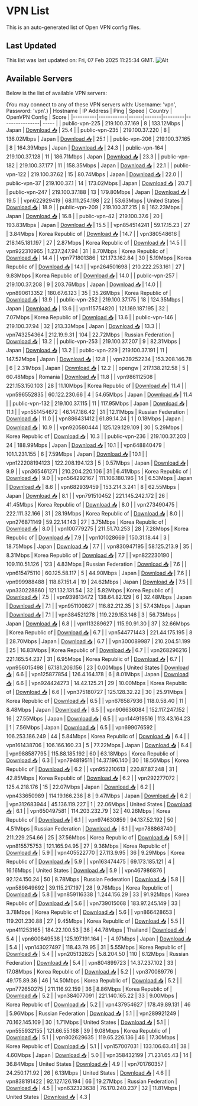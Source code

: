 # VPN List

This is an auto-generated list of Open VPN config files.

## Last Updated

This list was last updated on: Fri, 07 Feb 2025 11:25:34 GMT.
![Alt](https://repobeats.axiom.co/api/embed/186b98318ef1479477931607c1ad7d823f12451f.svg "Repobeats analytics image")

## Available Servers

Below is the list of available VPN servers:

(You may connect to any of these VPN servers with: Username: 'vpn', Password: 'vpn'.)
| Hostname | IP Address | Ping | Speed | Country | OpenVPN Config | Score |
|----------|------------|------|-------|---------|----------------| ----- |
| public-vpn-225 | 219.100.37.169 | 8 | 133.12Mbps | Japan | [Download 📥](./configs/server_0_JP.ovpn) | 25.4 |
| public-vpn-235 | 219.100.37.220 | 8 | 136.02Mbps | Japan | [Download 📥](./configs/server_1_JP.ovpn) | 25.1 |
| public-vpn-206 | 219.100.37.165 | 8 | 164.39Mbps | Japan | [Download 📥](./configs/server_2_JP.ovpn) | 24.3 |
| public-vpn-164 | 219.100.37.128 | 11 | 186.71Mbps | Japan | [Download 📥](./configs/server_3_JP.ovpn) | 23.3 |
| public-vpn-182 | 219.100.37.177 | 11 | 158.35Mbps | Japan | [Download 📥](./configs/server_4_JP.ovpn) | 22.1 |
| public-vpn-122 | 219.100.37.62 | 15 | 80.74Mbps | Japan | [Download 📥](./configs/server_5_JP.ovpn) | 22.0 |
| public-vpn-37 | 219.100.37.1 | 14 | 173.02Mbps | Japan | [Download 📥](./configs/server_6_JP.ovpn) | 20.7 |
| public-vpn-247 | 219.100.37.188 | 13 | 179.80Mbps | Japan | [Download 📥](./configs/server_7_JP.ovpn) | 19.5 |
| vpn622929419 | 68.111.254.198 | 22 | 53.63Mbps | United States | [Download 📥](./configs/server_8_US.ovpn) | 18.9 |
| public-vpn-209 | 219.100.37.215 | 8 | 162.23Mbps | Japan | [Download 📥](./configs/server_9_JP.ovpn) | 16.8 |
| public-vpn-42 | 219.100.37.6 | 20 | 193.83Mbps | Japan | [Download 📥](./configs/server_10_JP.ovpn) | 15.5 |
| vpn854514241 | 59.17.15.23 | 27 | 3.84Mbps | Korea Republic of | [Download 📥](./configs/server_11_KR.ovpn) | 14.7 |
| vpn380548616 | 218.145.181.197 | 27 | 2.87Mbps | Korea Republic of | [Download 📥](./configs/server_12_KR.ovpn) | 14.5 |
| vpn922310965 | 1.237.247.94 | 31 | 8.70Mbps | Korea Republic of | [Download 📥](./configs/server_13_KR.ovpn) | 14.4 |
| vpn771801386 | 121.173.162.84 | 30 | 5.19Mbps | Korea Republic of | [Download 📥](./configs/server_14_KR.ovpn) | 14.1 |
| vpn264501698 | 210.222.253.161 | 27 | 9.83Mbps | Korea Republic of | [Download 📥](./configs/server_15_KR.ovpn) | 14.0 |
| public-vpn-257 | 219.100.37.208 | 9 | 203.76Mbps | Japan | [Download 📥](./configs/server_16_JP.ovpn) | 14.0 |
| vpn890613352 | 180.67.6.123 | 35 | 35.26Mbps | Korea Republic of | [Download 📥](./configs/server_17_KR.ovpn) | 13.9 |
| public-vpn-252 | 219.100.37.175 | 18 | 124.35Mbps | Japan | [Download 📥](./configs/server_18_JP.ovpn) | 13.6 |
| vpn115754820 | 121.169.187.195 | 32 | 7.07Mbps | Korea Republic of | [Download 📥](./configs/server_19_KR.ovpn) | 13.6 |
| public-vpn-146 | 219.100.37.94 | 32 | 213.33Mbps | Japan | [Download 📥](./configs/server_20_JP.ovpn) | 13.3 |
| vpn743254364 | 212.19.9.31 | 104 | 22.72Mbps | Russian Federation | [Download 📥](./configs/server_21_RU.ovpn) | 13.2 |
| public-vpn-253 | 219.100.37.207 | 9 | 82.31Mbps | Japan | [Download 📥](./configs/server_22_JP.ovpn) | 13.2 |
| public-vpn-229 | 219.100.37.191 | 11 | 147.52Mbps | Japan | [Download 📥](./configs/server_23_JP.ovpn) | 12.8 |
| vpn239252234 | 153.208.146.78 | 6 | 2.31Mbps | Japan | [Download 📥](./configs/server_24_JP.ovpn) | 12.2 |
| opengw | 217.138.212.58 | 5 | 60.48Mbps | Romania | [Download 📥](./configs/server_25_RO.ovpn) | 11.8 |
| vpn986112508 | 221.153.150.103 | 28 | 11.10Mbps | Korea Republic of | [Download 📥](./configs/server_26_KR.ovpn) | 11.4 |
| vpn596552835 | 60.122.230.66 | 4 | 54.65Mbps | Japan | [Download 📥](./configs/server_27_JP.ovpn) | 11.4 |
| public-vpn-132 | 219.100.37.115 | 11 | 117.95Mbps | Japan | [Download 📥](./configs/server_28_JP.ovpn) | 11.1 |
| vpn551454672 | 46.147.186.42 | 31 | 12.11Mbps | Russian Federation | [Download 📥](./configs/server_29_RU.ovpn) | 11.0 |
| vpn886431412 | 61.89.14.24 | 1 | 0.18Mbps | Japan | [Download 📥](./configs/server_30_JP.ovpn) | 10.9 |
| vpn920580444 | 125.129.129.109 | 30 | 5.29Mbps | Korea Republic of | [Download 📥](./configs/server_31_KR.ovpn) | 10.3 |
| public-vpn-236 | 219.100.37.203 | 24 | 188.99Mbps | Japan | [Download 📥](./configs/server_32_JP.ovpn) | 10.1 |
| vpn648840479 | 101.1.231.155 | 6 | 7.59Mbps | Japan | [Download 📥](./configs/server_33_JP.ovpn) | 10.1 |
| vpn122208194123 | 122.208.194.123 | 5 | 0.57Mbps | Japan | [Download 📥](./configs/server_34_JP.ovpn) | 9.9 |
| vpn365461271 | 210.204.220.106 | 31 | 6.41Mbps | Korea Republic of | [Download 📥](./configs/server_35_KR.ovpn) | 9.0 |
| vpn564292167 | 111.106.180.196 | 14 | 6.53Mbps | Japan | [Download 📥](./configs/server_36_JP.ovpn) | 8.6 |
| vpn682939459 | 153.214.3.241 | 8 | 62.55Mbps | Japan | [Download 📥](./configs/server_37_JP.ovpn) | 8.1 |
| vpn791510452 | 221.145.242.172 | 26 | 41.45Mbps | Korea Republic of | [Download 📥](./configs/server_38_KR.ovpn) | 8.0 |
| vpn273490475 | 222.111.32.166 | 31 | 28.19Mbps | Korea Republic of | [Download 📥](./configs/server_39_KR.ovpn) | 8.0 |
| vpn276871149 | 59.22.14.143 | 27 | 3.75Mbps | Korea Republic of | [Download 📥](./configs/server_40_KR.ovpn) | 8.0 |
| vpn100779275 | 211.51.70.253 | 28 | 7.28Mbps | Korea Republic of | [Download 📥](./configs/server_41_KR.ovpn) | 7.9 |
| vpn101028669 | 150.31.18.44 | 3 | 18.75Mbps | Japan | [Download 📥](./configs/server_42_JP.ovpn) | 7.7 |
| vpn830947195 | 58.125.213.9 | 35 | 8.31Mbps | Korea Republic of | [Download 📥](./configs/server_43_KR.ovpn) | 7.7 |
| vpn822230190 | 109.110.51.126 | 123 | 4.83Mbps | Russian Federation | [Download 📥](./configs/server_44_RU.ovpn) | 7.6 |
| vpn615475110 | 60.125.58.117 | 5 | 44.90Mbps | Japan | [Download 📥](./configs/server_45_JP.ovpn) | 7.6 |
| vpn999988488 | 118.87.151.4 | 19 | 24.62Mbps | Japan | [Download 📥](./configs/server_46_JP.ovpn) | 7.5 |
| vpn330228860 | 121.132.131.54 | 32 | 5.82Mbps | Korea Republic of | [Download 📥](./configs/server_47_KR.ovpn) | 7.5 |
| vpn939813472 | 138.64.82.129 | 6 | 32.48Mbps | Japan | [Download 📥](./configs/server_48_JP.ovpn) | 7.1 |
| vpn951100827 | 116.82.212.35 | 3 | 57.43Mbps | Japan | [Download 📥](./configs/server_49_JP.ovpn) | 7.1 |
| vpn384521278 | 119.229.153.146 | 3 | 56.73Mbps | Japan | [Download 📥](./configs/server_50_JP.ovpn) | 6.8 |
| vpn113289627 | 115.90.91.30 | 37 | 32.66Mbps | Korea Republic of | [Download 📥](./configs/server_51_KR.ovpn) | 6.7 |
| vpn544771443 | 221.44.175.195 | 8 | 28.70Mbps | Japan | [Download 📥](./configs/server_52_JP.ovpn) | 6.7 |
| vpn300089987 | 210.204.51.199 | 25 | 16.83Mbps | Korea Republic of | [Download 📥](./configs/server_53_KR.ovpn) | 6.7 |
| vpn268296216 | 221.165.54.237 | 31 | 6.95Mbps | Korea Republic of | [Download 📥](./configs/server_54_KR.ovpn) | 6.7 |
| vpn956015498 | 67.181.206.156 | 23 | 0.00Mbps | United States | [Download 📥](./configs/server_55_US.ovpn) | 6.6 |
| vpn125877854 | 126.4.164.178 | 6 | 8.01Mbps | Japan | [Download 📥](./configs/server_56_JP.ovpn) | 6.6 |
| vpn924424273 | 14.42.125.21 | 29 | 10.00Mbps | Korea Republic of | [Download 📥](./configs/server_57_KR.ovpn) | 6.6 |
| vpn375180727 | 125.128.32.22 | 30 | 25.91Mbps | Korea Republic of | [Download 📥](./configs/server_58_KR.ovpn) | 6.5 |
| vpn676587936 | 118.0.58.40 | 11 | 8.48Mbps | Japan | [Download 📥](./configs/server_59_JP.ovpn) | 6.5 |
| vpn906636084 | 152.117.247.152 | 16 | 27.55Mbps | Japan | [Download 📥](./configs/server_60_JP.ovpn) | 6.5 |
| vpn144919516 | 113.43.164.23 | 1 | 7.56Mbps | Japan | [Download 📥](./configs/server_61_JP.ovpn) | 6.5 |
| vpn699076592 | 106.253.186.249 | 44 | 5.84Mbps | Korea Republic of | [Download 📥](./configs/server_62_KR.ovpn) | 6.4 |
| vpn161438706 | 106.166.160.23 | 5 | 77.22Mbps | Japan | [Download 📥](./configs/server_63_JP.ovpn) | 6.4 |
| vpn988587795 | 115.88.185.192 | 60 | 63.18Mbps | Korea Republic of | [Download 📥](./configs/server_64_KR.ovpn) | 6.3 |
| vpn794819511 | 14.37.196.140 | 30 | 18.56Mbps | Korea Republic of | [Download 📥](./configs/server_65_KR.ovpn) | 6.2 |
| vpn952210613 | 220.87.87.248 | 31 | 42.85Mbps | Korea Republic of | [Download 📥](./configs/server_66_KR.ovpn) | 6.2 |
| vpn292277072 | 125.4.218.176 | 15 | 22.07Mbps | Japan | [Download 📥](./configs/server_67_JP.ovpn) | 6.2 |
| vpn433650989 | 114.19.166.236 | 8 | 9.47Mbps | Japan | [Download 📥](./configs/server_68_JP.ovpn) | 6.2 |
| vpn312683944 | 45.136.119.227 | 1 | 22.06Mbps | United States | [Download 📥](./configs/server_69_US.ovpn) | 6.1 |
| vpn650497581 | 114.203.232.79 | 32 | 40.26Mbps | Korea Republic of | [Download 📥](./configs/server_70_KR.ovpn) | 6.1 |
| vpn974630859 | 94.137.52.192 | 50 | 4.51Mbps | Russian Federation | [Download 📥](./configs/server_71_RU.ovpn) | 6.1 |
| vpn788868740 | 211.229.254.66 | 25 | 37.56Mbps | Korea Republic of | [Download 📥](./configs/server_72_KR.ovpn) | 5.9 |
| vpn815575753 | 121.165.94.95 | 27 | 9.36Mbps | Korea Republic of | [Download 📥](./configs/server_73_KR.ovpn) | 5.9 |
| vpn405522770 | 27.113.9.95 | 36 | 9.29Mbps | Korea Republic of | [Download 📥](./configs/server_74_KR.ovpn) | 5.9 |
| vpn163474475 | 69.173.185.121 | 4 | 16.16Mbps | United States | [Download 📥](./configs/server_75_US.ovpn) | 5.9 |
| vpn467986876 | 92.124.150.24 | 50 | 8.78Mbps | Russian Federation | [Download 📥](./configs/server_76_RU.ovpn) | 5.8 |
| vpn589649692 | 39.115.217.197 | 28 | 9.76Mbps | Korea Republic of | [Download 📥](./configs/server_77_KR.ovpn) | 5.8 |
| vpn859116338 | 1.244.156.29 | 33 | 91.92Mbps | Korea Republic of | [Download 📥](./configs/server_78_KR.ovpn) | 5.6 |
| vpn739015068 | 183.97.245.149 | 33 | 3.78Mbps | Korea Republic of | [Download 📥](./configs/server_79_KR.ovpn) | 5.6 |
| vpn866428653 | 119.201.230.88 | 27 | 9.45Mbps | Korea Republic of | [Download 📥](./configs/server_80_KR.ovpn) | 5.5 |
| vpn411253165 | 184.22.100.53 | 36 | 44.78Mbps | Thailand | [Download 📥](./configs/server_81_TH.ovpn) | 5.4 |
| vpn600849538 | 125.197.191.164 | - | 4.97Mbps | Japan | [Download 📥](./configs/server_82_JP.ovpn) | 5.4 |
| vpn143027497 | 118.43.79.95 | 31 | 5.55Mbps | Korea Republic of | [Download 📥](./configs/server_83_KR.ovpn) | 5.4 |
| vpn205132825 | 5.8.204.50 | 110 | 6.12Mbps | Russian Federation | [Download 📥](./configs/server_84_RU.ovpn) | 5.4 |
| vpn804899723 | 14.37.237.102 | 33 | 17.08Mbps | Korea Republic of | [Download 📥](./configs/server_85_KR.ovpn) | 5.2 |
| vpn370089776 | 49.175.89.36 | 46 | 14.50Mbps | Korea Republic of | [Download 📥](./configs/server_86_KR.ovpn) | 5.2 |
| vpn772650275 | 211.116.92.159 | 36 | 8.86Mbps | Korea Republic of | [Download 📥](./configs/server_87_KR.ovpn) | 5.2 |
| vpn384077091 | 221.140.165.22 | 33 | 9.00Mbps | Korea Republic of | [Download 📥](./configs/server_88_KR.ovpn) | 5.2 |
| vpn437954627 | 178.49.89.131 | 46 | 5.96Mbps | Russian Federation | [Download 📥](./configs/server_89_RU.ovpn) | 5.1 |
| vpn289921249 | 70.162.145.109 | 30 | 1.71Mbps | United States | [Download 📥](./configs/server_90_US.ovpn) | 5.1 |
| vpn555932155 | 121.66.55.168 | 39 | 9.08Mbps | Korea Republic of | [Download 📥](./configs/server_91_KR.ovpn) | 5.1 |
| vpn802629635 | 119.65.226.136 | 46 | 17.30Mbps | Korea Republic of | [Download 📥](./configs/server_92_KR.ovpn) | 5.1 |
| vpn157007031 | 133.106.63.41 | 38 | 4.60Mbps | Japan | [Download 📥](./configs/server_93_JP.ovpn) | 5.0 |
| vpn358432199 | 71.231.65.43 | 14 | 36.84Mbps | United States | [Download 📥](./configs/server_94_US.ovpn) | 4.9 |
| vpn701760357 | 24.250.171.92 | 26 | 6.13Mbps | United States | [Download 📥](./configs/server_95_US.ovpn) | 4.6 |
| vpn838191422 | 92.127.126.194 | 66 | 19.27Mbps | Russian Federation | [Download 📥](./configs/server_96_RU.ovpn) | 4.5 |
| vpn632323638 | 76.170.240.237 | 32 | 11.81Mbps | United States | [Download 📥](./configs/server_97_US.ovpn) | 4.3 |
